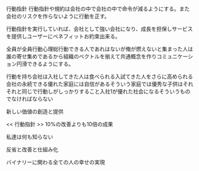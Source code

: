 行動指針
行動指針や規約は会社の中で会社の中で命令が減るようにする。また会社のリスクを作らないように行動を正す。

行動指針を実行していれば、会社として強い会社になり、成長を担保しサービスを提供しユーザーにベネフィットお約束出来る。

全員が全員行動心理総行動できる人であれはないが俺が燃えないと集まった人は誰の寄せ集めであるから組織のベクトルを揃えて共通概念を作りコミュニケーション円滑できるようにする。

行動を持ち会社は入社してきた人は食べられる入試てきた人をさらに高められる会社の永続できる優れた家庭には自信があるそういう家庭では優秀な子供はそれそれと同じで行動しがしっかりすること入社1が優れた社会になるそういうものでなければならない

新しい価値の創造と提供

<< 行動指針 >>
10%の改善よりも10倍の成果

私達は何も知らない

反省と改善と仕組み化

バイナリーに関わる全ての人の幸せの実現
